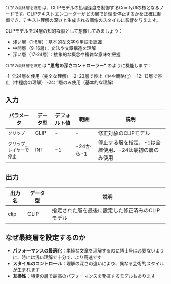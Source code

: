 `CLIPの最終層を設定` は、CLIPモデルの処理深度を制御するComfyUIの核となるノードです。CLIPテキストエンコーダーがどの層で処理を停止するかを正確に制御でき、テキスト理解の深さと生成される画像のスタイルに影響を与えます。

CLIPモデルを24層の知的な脳として想像してみましょう：

- 浅い層（1-8層）：基本的な文字や単語を認識
- 中間層（9-16層）：文法や文章構造を理解
- 深い層（17-24層）：抽象的な概念や複雑な意味を把握

`CLIPの最終層を設定` は **"思考の深さコントローラー"** のように機能します：

-1: 全24層を使用（完全な理解）
-2: 23層で停止（やや簡略化）
-12: 13層で停止（中程度の理解）
-24: 1層のみ使用（基本的な理解）

## 入力

| パラメータ | データ型 | デフォルト値 | 範囲 | 説明 |
|-----------|----------|--------------|------|------|
| `クリップ` | CLIP | - | - | 修正対象のCLIPモデル |
| `クリップ_レイヤーで停止` | INT | -1 | -24から-1 | 停止する層を指定、-1は全層使用、-24は最初の層のみ使用 |

## 出力

| 出力名 | データ型 | 説明 |
|--------|----------|------|
| clip | CLIP | 指定された層を最後に設定した修正済みのCLIPモデル |

## なぜ最終層を設定するのか

- **パフォーマンスの最適化**：単純な文章を理解するのに博士号は必要ないように、時には浅い理解で十分で、より高速です
- **スタイルのコントロール**：理解の深さの違いにより、異なる芸術的スタイルが生まれます
- **互換性**：特定の層で最高のパフォーマンスを発揮するモデルもあります
